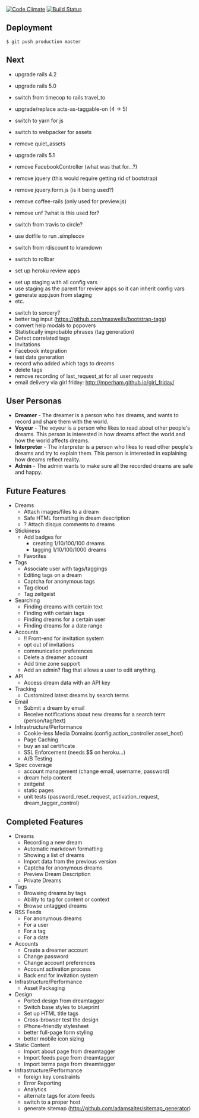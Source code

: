 [![Code Climate](https://codeclimate.com/github/subakva/niarevo.png)](https://codeclimate.com/github/subakva/niarevo)
[![Build Status](https://travis-ci.org/subakva/niarevo.png)](https://travis-ci.org/subakva/niarevo)

Deployment
----

    $ git push production master

Next
----

* upgrade rails 4.2
* upgrade rails 5.0
* switch from timecop to rails travel_to
* upgrade/replace acts-as-taggable-on (4 -> 5)
* switch to yarn for js
* switch to webpacker for assets
* remove quiet_assets
* upgrade rails 5.1

* remove FacebookController (what was that for...?)
* remove jquery (this would require getting rid of bootstrap)
* remove jquery.form.js (is it being used?)
* remove coffee-rails (only used for preview.js)
* remove unf ?what is this used for?
* switch from travis to circle?
* use dotfile to run .simplecov
* switch from rdiscount to kramdown
* switch to rollbar

* set up heroku review apps
 - set up staging with all config vars
 - use staging as the parent for review apps so it can inherit config vars
 - generate app.json from staging
 - etc.

* switch to sorcery?
* better tag input (https://github.com/maxwells/bootstrap-tags)
* convert help modals to popovers
* Statistically improbable phrases (tag generation)
* Detect correlated tags
* Invitations
* Facebook integration
* test data generation
* record who added which tags to dreams
* delete tags
* remove recording of last_request_at for all user requests
* email delivery via girl friday: http://mperham.github.io/girl_friday/

## User Personas ##

  * __Dreamer__ - The dreamer is a person who has dreams, and wants to record and share them with the world.
  * __Voyeur__ - The voyeur is a person who likes to read about other people's dreams. This person is interested in how dreams affect the world and how the world affects dreams.
  * __Interpreter__ - The interpreter is a person who likes to read other people's dreams and try to explain them. This person is interested in explaining how dreams reflect reality.
  * __Admin__ - The admin wants to make sure all the recorded dreams are safe and happy.

## Future Features ##

  * Dreams
    * Attach images/files to a dream
    * Safe HTML formatting in dream description
    * ? Attach disqus comments to dreams
  * Stickiness
    * Add badges for
      * creating 1/10/100/100 dreams
      * tagging 1/10/100/1000 dreams
    * Favorites
  * Tags
    * Associate user with tags/taggings
    * Editing tags on a dream
    * Captcha for anonymous tags
    * Tag cloud
    * Tag zeitgeist
  * Searching
    * Finding dreams with certain text
    * Finding with certain tags
    * Finding dreams for a certain user
    * Finding dreams for a date range
  * Accounts
    * !! Front-end for invitation system
    * opt out of invitations
    * communication preferences
    * Delete a dreamer account
    * Add time zone support
    * Add an admin? flag that allows a user to edit anything.
  * API
    * Access dream data with an API key
  * Tracking
    * Customized latest dreams by search terms
  * Email
    * Submit a dream by email
    * Receive notifications about new dreams for a search term (person/tag/text)
  * Infrastructure/Performance
    * Cookie-less Media Domains (config.action_controller.asset_host)
    * Page Caching
    * buy an ssl certificate
    * SSL Enforcement (needs $$ on heroku...)
    * A/B Testing
  * Spec coverage
    * account management (change email, username, password)
    * dream help content
    * zeitgeist
    * static pages
    * unit tests (password_reset_request, activation_request, dream_tagger_control)

## Completed Features ##

  * Dreams
    * Recording a new dream
    * Automatic markdown formatting
    * Showing a list of dreams
    * Import data from the previous version
    * Captcha for anonymous dreams
    * Preview Dream Description
    * Private Dreams
  * Tags
    * Browsing dreams by tags
    * Ability to tag for content or context
    * Browse untagged dreams
  * RSS Feeds
    * For anonymous dreams
    * For a user
    * For a tag
    * For a date
  * Accounts
    * Create a dreamer account
    * Change password
    * Change account preferences
    * Account activation process
    * Back end for invitation system
  * Infrastructure/Performance
    * Asset Packaging
  * Design
    * Ported design from dreamtagger
    * Switch base styles to blueprint
    * Set up HTML title tags
    * Cross-browser test the design
    * iPhone-friendly stylesheet
    * better full-page form styling
    * better mobile icon sizing
  * Static Content
    * Import about page from dreamtagger
    * Import feeds page from dreamtagger
    * Import terms page from dreamtagger
  * Infrastructure/Performance
    * foreign key constraints
    * Error Reporting
    * Analytics
    * alternate tags for atom feeds
    * switch to a proper host
    * generate sitemap (http://github.com/adamsalter/sitemap_generator)
